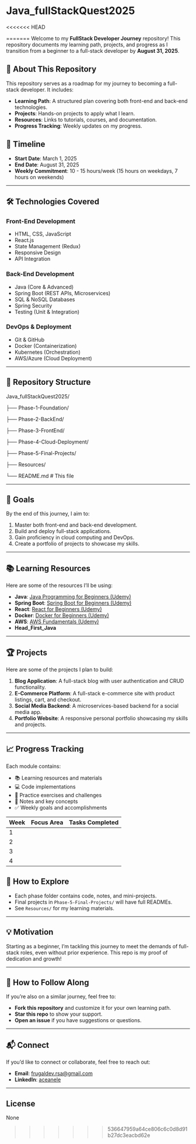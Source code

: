 # Java_fullStackQuest2025

<<<<<<< HEAD

=======
Welcome to my **FullStack Developer Journey** repository! This repository documents my learning path, projects, and progress as I transition from a beginner to a full-stack developer by **August 31, 2025**. 

## 🚀 **About This Repository**
This repository serves as a roadmap for my journey to becoming a full-stack developer. It includes:
- **Learning Path**: A structured plan covering both front-end and back-end technologies.
- **Projects**: Hands-on projects to apply what I learn.
- **Resources**: Links to tutorials, courses, and documentation.
- **Progress Tracking**: Weekly updates on my progress.

## 📅 **Timeline**
- **Start Date**: March 1, 2025
- **End Date**: August 31, 2025
- **Weekly Commitment**: 10 - 15 hours/week (15 hours on weekdays, 7 hours on weekends)

---

## 🛠️ **Technologies Covered**
### **Front-End Development**
- HTML, CSS, JavaScript
- React.js
- State Management (Redux)
- Responsive Design
- API Integration

### **Back-End Development**
- Java (Core & Advanced)
- Spring Boot (REST APIs, Microservices)
- SQL & NoSQL Databases
- Spring Security
- Testing (Unit & Integration)

### **DevOps & Deployment**
- Git & GitHub
- Docker (Containerization)
- Kubernetes (Orchestration)
- AWS/Azure (Cloud Deployment)

---

## 📂 **Repository Structure**
Java_fullStackQuest2025/

├── Phase-1-Foundation/ 

├── Phase-2-BackEnd/

├── Phase-3-FrontEnd/

├── Phase-4-Cloud-Deployment/

├── Phase-5-Final-Projects/

├── Resources/ 

└── README.md # This file


---

## 🎯 **Goals**
By the end of this journey, I aim to:
1. Master both front-end and back-end development.
2. Build and deploy full-stack applications.
3. Gain proficiency in cloud computing and DevOps.
4. Create a portfolio of projects to showcase my skills.

---

## 📚 **Learning Resources**
Here are some of the resources I’ll be using:
- **Java**: [Java Programming for Beginners (Udemy)](https://www.udemy.com/course/java-programming-tutorial-for-beginners/)
- **Spring Boot**: [Spring Boot for Beginners (Udemy)](https://www.udemy.com/course/spring-boot-tutorial-for-beginners/)
- **React**: [React for Beginners (Udemy)](https://www.udemy.com/course/react-the-complete-guide-incl-hooks/)
- **Docker**: [Docker for Beginners (Udemy)](https://www.udemy.com/course/docker-mastery/)
- **AWS**: [AWS Fundamentals (Udemy)](https://www.udemy.com/course/aws-certified-cloud-practitioner-new/)
- **Head_First_Java**

---

## 🏆 **Projects**
Here are some of the projects I plan to build:
1. **Blog Application**: A full-stack blog with user authentication and CRUD functionality.
2. **E-Commerce Platform**: A full-stack e-commerce site with product listings, cart, and checkout.
3. **Social Media Backend**: A microservices-based backend for a social media app.
4. **Portfolio Website**: A responsive personal portfolio showcasing my skills and projects.

---

## 📈 **Progress Tracking**
Each module contains:
- 📚 Learning resources and materials
- 💻 Code implementations
- 🧪 Practice exercises and challenges
- 📝 Notes and key concepts
- ✅ Weekly goals and accomplishments

| Week | Focus Area               | Tasks Completed                                                                 |
|------|--------------------------|---------------------------------------------------------------------------------|
| 1    |                          |                                                                                 |
| 2    |                          |                                                                                 |
| 3    |                          |                                                                                 |
| 4    |                          |                                                                                 |

## 📖 How to Explore
- Each phase folder contains code, notes, and mini-projects.
- Final projects in `Phase-5-Final-Projects/` will have full READMEs.
- See `Resources/` for my learning materials.

---

## 💡 Motivation
Starting as a beginner, I’m tackling this journey to meet the demands of full-stack roles, even without prior experience. This repo is my proof of dedication and growth!

---

## 🙌 **How to Follow Along**
If you’re also on a similar journey, feel free to:
- **Fork this repository** and customize it for your own learning path.
- **Star this repo** to show your support.
- **Open an issue** if you have suggestions or questions.

---

## 📬 Connect
If you’d like to connect or collaborate, feel free to reach out:
- **Email**: frugaldev.rsa@gmail.com
- **LinkedIn**: [aceanele](https://www.linkedin.com/in//)

---

## License
None
>>>>>>> 536647959a64ce806c6c0d8d91b27dc3eacbd62e
